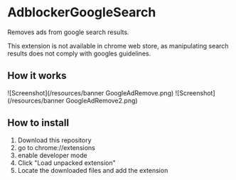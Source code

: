 # AdblockerGoogleSearch

Removes ads from google search results.

This extension is not available in chrome web store, as manipulating search results does not comply with googles guidelines.

## How it works
![Screenshot](/resources/banner GoogleAdRemove.png)
![Screenshot](/resources/banner GoogleAdRemove2.png)

## How to install
1. Download this repository
2. go to chrome://extensions
3. enable developer mode
4. Click "Load unpacked extension"
5. Locate the downloaded files and add the extension
